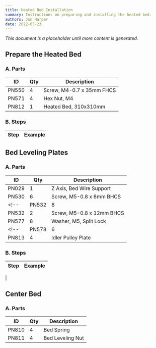 ```yaml
---
title: Heated Bed Installation
summary: Instructions on preparing and installing the heated bed.
authors: Jon Harper
date: 2022-05-23
---
```


*This document is a placeholder until more content is generated.*

## Prepare the Heated Bed

### A. Parts

| ID    | Qty | Description                         |
|-------|-----|-------------------------------------|
| PN550 | 4   | Screw, M4-0.7 x 35mm FHCS           |
| PN571 | 4   | Hex Nut, M4                         |
| PN812 | 1   | Heated Bed, 310x310mm               |

### B. Steps

| Step | Example |
|------|---------|

## Bed Leveling Plates

### A. Parts

| ID    | Qty | Description                         |
|-------|-----|-------------------------------------|
| PN029 | 1   | Z Axis, Bed Wire Support            |
| PN530 | 6   | Screw, M5-0.8 x 8mm BHCS            | <!-- TODO Add to BOM -->
<!--| PN532 | 8   | Screw, M5-0.8 x 12mm BHCS           |  TODO Remove from BOM -->
| PN532 | 2   | Screw, M5-0.8 x 12mm BHCS           |
| PN577 | 8   | Washer, M5, Split Lock              |
<!--| PN578 | 6   | Washer, M5 x 10mm                   |  TODO Remove from BOM -->
| PN813 | 4   | Idler Pulley Plate                  |

### B. Steps

| Step | Example |
|------|---------|
| 

## Center Bed

### A. Parts

| ID    | Qty | Description                         |
|-------|-----|-------------------------------------|
| PN810 | 4   | Bed Spring                          |
| PN811 | 4   | Bed Leveling Nut                    |